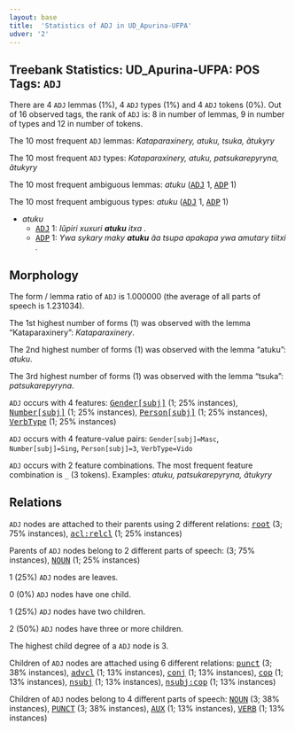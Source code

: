 ```yaml
---
layout: base
title:  'Statistics of ADJ in UD_Apurina-UFPA'
udver: '2'
---
```


## Treebank Statistics: UD_Apurina-UFPA: POS Tags: `ADJ`

There are 4 `ADJ` lemmas (1%), 4 `ADJ` types (1%) and 4 `ADJ` tokens (0%).
Out of 16 observed tags, the rank of `ADJ` is: 8 in number of lemmas, 9 in number of types and 12 in number of tokens.

The 10 most frequent `ADJ` lemmas: <em>Kataparaxinery, atuku, tsuka, ãtukyry</em>

The 10 most frequent `ADJ` types:  <em>Kataparaxinery, atuku, patsukarepyryna, ãtukyry</em>

The 10 most frequent ambiguous lemmas: <em>atuku</em> (<tt><a href="apu_ufpa-pos-ADJ.html">ADJ</a></tt> 1, <tt><a href="apu_ufpa-pos-ADP.html">ADP</a></tt> 1)

The 10 most frequent ambiguous types:  <em>atuku</em> (<tt><a href="apu_ufpa-pos-ADJ.html">ADJ</a></tt> 1, <tt><a href="apu_ufpa-pos-ADP.html">ADP</a></tt> 1)


* <em>atuku</em>
  * <tt><a href="apu_ufpa-pos-ADJ.html">ADJ</a></tt> 1: <em>Iũpiri xuxuri <b>atuku</b> itxa .</em>
  * <tt><a href="apu_ufpa-pos-ADP.html">ADP</a></tt> 1: <em>Ywa sykary maky <b>atuku</b> ãa tsupa apakapa ywa amutary tiitxi .</em>

## Morphology

The form / lemma ratio of `ADJ` is 1.000000 (the average of all parts of speech is 1.231034).

The 1st highest number of forms (1) was observed with the lemma “Kataparaxinery”: <em>Kataparaxinery</em>.

The 2nd highest number of forms (1) was observed with the lemma “atuku”: <em>atuku</em>.

The 3rd highest number of forms (1) was observed with the lemma “tsuka”: <em>patsukarepyryna</em>.

`ADJ` occurs with 4 features: <tt><a href="apu_ufpa-feat-Gender-subj.html">Gender[subj]</a></tt> (1; 25% instances), <tt><a href="apu_ufpa-feat-Number-subj.html">Number[subj]</a></tt> (1; 25% instances), <tt><a href="apu_ufpa-feat-Person-subj.html">Person[subj]</a></tt> (1; 25% instances), <tt><a href="apu_ufpa-feat-VerbType.html">VerbType</a></tt> (1; 25% instances)

`ADJ` occurs with 4 feature-value pairs: `Gender[subj]=Masc`, `Number[subj]=Sing`, `Person[subj]=3`, `VerbType=Vido`

`ADJ` occurs with 2 feature combinations.
The most frequent feature combination is `_` (3 tokens).
Examples: <em>atuku, patsukarepyryna, ãtukyry</em>


## Relations

`ADJ` nodes are attached to their parents using 2 different relations: <tt><a href="apu_ufpa-dep-root.html">root</a></tt> (3; 75% instances), <tt><a href="apu_ufpa-dep-acl-relcl.html">acl:relcl</a></tt> (1; 25% instances)

Parents of `ADJ` nodes belong to 2 different parts of speech:  (3; 75% instances), <tt><a href="apu_ufpa-pos-NOUN.html">NOUN</a></tt> (1; 25% instances)

1 (25%) `ADJ` nodes are leaves.

0 (0%) `ADJ` nodes have one child.

1 (25%) `ADJ` nodes have two children.

2 (50%) `ADJ` nodes have three or more children.

The highest child degree of a `ADJ` node is 3.

Children of `ADJ` nodes are attached using 6 different relations: <tt><a href="apu_ufpa-dep-punct.html">punct</a></tt> (3; 38% instances), <tt><a href="apu_ufpa-dep-advcl.html">advcl</a></tt> (1; 13% instances), <tt><a href="apu_ufpa-dep-conj.html">conj</a></tt> (1; 13% instances), <tt><a href="apu_ufpa-dep-cop.html">cop</a></tt> (1; 13% instances), <tt><a href="apu_ufpa-dep-nsubj.html">nsubj</a></tt> (1; 13% instances), <tt><a href="apu_ufpa-dep-nsubj-cop.html">nsubj:cop</a></tt> (1; 13% instances)

Children of `ADJ` nodes belong to 4 different parts of speech: <tt><a href="apu_ufpa-pos-NOUN.html">NOUN</a></tt> (3; 38% instances), <tt><a href="apu_ufpa-pos-PUNCT.html">PUNCT</a></tt> (3; 38% instances), <tt><a href="apu_ufpa-pos-AUX.html">AUX</a></tt> (1; 13% instances), <tt><a href="apu_ufpa-pos-VERB.html">VERB</a></tt> (1; 13% instances)

